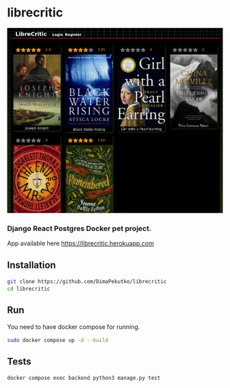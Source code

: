 # librecritic

![Main page screenshot](https://github.com/DimaPekutko/librecritic/blob/main/public/screen1.png?raw=true)

### Django React Postgres Docker pet project.
App available here https://librecritic.herokuapp.com 

## Installation
```bash 
git clone https://github.com/DimaPekutko/librecritic
cd librecritic
```
## Run
You need to have docker compose for running.
```bash
sudo docker compose up -d --build
```
## Tests
```bash
docker compose exec backend python3 manage.py test
```